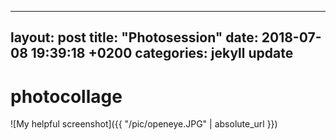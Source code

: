 
---
layout: post
title:  "Photosession"
date:   2018-07-08 19:39:18 +0200
categories: jekyll update
---


# photocollage
![My helpful screenshot]({{ "/pic/openeye.JPG" | absolute_url }})
